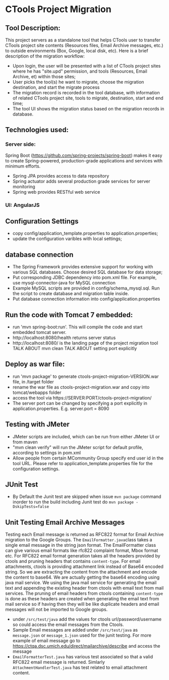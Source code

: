 # CTools Project Migration

## Tool Description:

This project servers as a standalone tool that helps CTools user to transfer CTools project site contents (Resources files, Email Archive messages, etc.) to outside environments 
(Box, Google, local disk, etc). Here is a brief description of the migration workflow:

* Upon login, the user will be presented with a list of CTools project sites where he has "site.upd" permission, and tools (Resources, Email Archive, et) within those sites;
* User picks the tool(s) he want to migrate, choose the migration destination,  and start the migrate process
* The migration record is recorded in the tool database, with information of related CTools project site, tools to migrate, destination, start and end time;
* The tool UI shows the migration status based on the migration records in database.

## Technologies used:

### Server side: 

Spring Boot (https://github.com/spring-projects/spring-boot) makes it easy to create Spring-powered, production-grade applications and services with minimum efforts.

* Spring JPA provides access to data repository
* Spring actuator adds several production grade services for server monitoring
* Spring web provides RESTful web service

### UI: AngularJS

## Configuration Settings

* copy config/application_template.properties to application.properties;
* update the configuration varibles with local settings;

## database connection

* The Spring Framework provides extensive support for working with various SQL databases. Choose desired SQL database for data storage;
* Put corresponding JDBC dependency into pom.xml file. For example, use mysql-connector-java for MySQL connection
* Example MySQL scripts are provided in config/schema_mysql.sql. Run the script to create database and migration table inside.
* Put database connection information into config/application.properties

## Run the code with Tomcat 7 embedded:
* run 'mvn spring-boot:run'. This will compile the code and start embedded tomcat server.
* http://localhost:8080/health returns server status
* http://localhost:8080/ is the landing page of the project migration tool
TALK ABOUT mvn clean
TALK ABOUT setting port explicitly


## Deploy as war file:
* run 'mvn package' to generate ctools-project-migration-VERSION.war file, in /target folder
* rename the war file as ctools-project-migration.war and copy into tomcat/webapps folder
* access the tool via https://SERVER:PORT/ctools-project-migration/
* The server port can be changed by specifying a port explicitly in
  application.properties.  E.g. server.port = 8090

## Testing with JMeter
* JMeter scripts are included, which can be run from either JMeter UI or from maven
* "mvn clean verify" will run the JMeter script for default profile, according to settings in pom.xml
* Allow people from certain MCommunity Group specify end user id in the tool URL. Please refer to application_template.properties file for the configuration settings.

## JUnit Test
* By Default the Junit test are skipped when issue `mvn package` command inorder to run the build including Junit test do `mvn package -DskipTests=false`

## Unit Testing Email Archive Messages
 Testing each Email message is returned as RFC822 format for Email Archive migration to the Google Groups.
     The `EmailFormatter.java`class takes a single email message in the string json format. 
     The EmailFormatter class can give various email formats like rfc822 complaint format, Mbox format etc. For RFC822 email
     format generation takes all the headers provided by ctools and pruning headers that contains `content-type`. For email attachments,
     ctools is providing attachment link instead of Base64 encoded string. So we are extracting the content from the attachment
     and encode the content to base64. We are actually getting the base64 encoding using java mail service. We using the java
     mail service for generating the email text and appending the existing header from ctools with email text from 
     mail services. The pruning of email headers from ctools containing `content-type` is done as these headers are created 
     when generating the email text from  mail service so if having then they will be like duplicate headers and email messages
     will not be imported to Google groups.
 
* under `/src/test/java` add the values for ctools url/password/username so could access the email messages from the Ctools.
* Sample Email messages are added under `/src/test/java` as `message.json` or `message_1.json` used for the junit testing.
  For more example of email message go to https://ctqa.dsc.umich.edu/direct/mailarchive/describe and access the message
* `EmailFormatterTest.java` has various test associated so that a valid RFC822 email message is returned. Simlarly
   `AttachmentHandlerTest.java` has test related to email attachment content.


